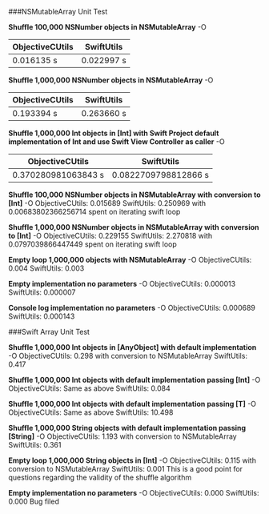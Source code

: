 ###NSMutableArray Unit Test

**Shuffle 100,000 NSNumber objects in NSMutableArray**
-O

| ObjectiveCUtils| SwiftUtils|
|---|---|
| 0.016135 s| 0.022997 s|


**Shuffle 1,000,000 NSNumber objects in NSMutableArray**
-O

| ObjectiveCUtils| SwiftUtils|
|---|---|
| 0.193394 s| 0.263660 s|

**Shuffle 1,000,000 Int objects in [Int] with Swift Project default implementation of Int and use Swift View Controller as caller**
-O 

| ObjectiveCUtils| SwiftUtils|
|---|---|
| 0.370280981063843 s| 0.0822709798812866 s|

**Shuffle 100,000 NSNumber objects in NSMutableArray with conversion to [Int]**
-O
ObjectiveCUtils:	0.015689
SwiftUtils:		0.250969 with 0.00683802366256714 spent on iterating swift loop

**Shuffle 1,000,000 NSNumber objects in NSMutableArray with conversion to [Int]**
-O
ObjectiveCUtils:	0.229155
SwiftUtils:		2.270818 with 0.0797039866447449 spent on iterating swift loop

**Empty loop 1,000,000 objects with NSMutableArray**
-O
ObjectiveCUtils:	0.004
SwiftUtils:		0.003

**Empty implementation no parameters**
-O
ObjectiveCUtils:	0.000013
SwiftUtils:		0.000007

**Console log implementation no parameters**
-O
ObjectiveCUtils:	0.000689
SwiftUtils:		0.000143


###Swift Array Unit Test

**Shuffle 1,000,000 Int objects in [AnyObject] with default implementation**
-O
ObjectiveCUtils:	0.298 with conversion to NSMutableArray
SwiftUtils: 		0.417

**Shuffle 1,000,000 Int objects with default implementation passing [Int]**
-O
ObjectiveCUtils:	Same as above
SwiftUtils:		0.084

**Shuffle 1,000,000 Int objects with default implementation passing [T]**
-O
ObjectiveCUtils:	Same as above
SwiftUtils:		10.498

**Shuffle 1,000,000 String objects with default implementation passing [String]**
-O
ObjectiveCUtils:	1.193 with conversion to NSMutableArray
SwiftUtils:		0.361

**Empty loop 1,000,000 String objects in [Int]**
-O
ObjectiveCUtils:	0.115 with conversion to NSMutableArray
SwiftUtils:		0.001
This is a good point for questions regarding the validity of the shuffle algorithm

**Empty implementation no parameters**
-O
ObjectiveCUtils:	0.000
SwiftUtils:		0.000
Bug filed
